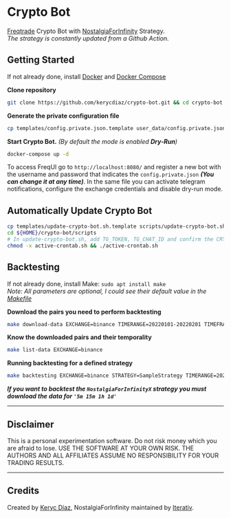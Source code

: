 # Crypto Bot

[Freqtrade](https://www.freqtrade.io/en/stable/) Crypto Bot with [NostalgiaForInfinity](https://github.com/iterativv/NostalgiaForInfinity) Strategy.<br>
*The strategy is constantly updated from a Github Action.*

## Getting Started

If not already done, install [Docker](https://docs.docker.com/engine/install/) and [Docker Compose](https://docs.docker.com/compose/install/)

**Clone repository**
```bash
git clone https://github.com/kerycdiaz/crypto-bot.git && cd crypto-bot
```
**Generate the private configuration file**
```bash
cp templates/config.private.json.template user_data/config.private.json
```
**Start Crypto Bot.** *(By default the mode is enabled **Dry-Run**)*
```bash
docker-compose up -d
```
To access FreqUI go to `http://localhost:8080/` and register a new bot with the username and password that indicates the `config.private.json` ***(You can change it at any time)***. In the same file you can activate telegram notifications, configure the exchange credentials and disable dry-run mode.


## Automatically Update Crypto Bot

```bash
cp templates/update-crypto-bot.sh.template scripts/update-crypto-bot.sh
cd ${HOME}/crypto-bot/scripts
# In update-crypto-bot.sh, add TG_TOKEN, TG_CHAT_ID and confirm the CRYPTO_BOT_PATH (Path where you cloned your project)
chmod -x active-crontab.sh && ./active-crontab.sh
```


## Backtesting

If not already done, install Make: `sudo apt install make`<br>
*Note: All parameters are optional, I could see their default value in the [Makefile](https://github.com/kerycdiaz/crypto-bot/blob/main/Makefile)*

**Download the pairs you need to perform backtesting**
```bash
make download-data EXCHANGE=binance TIMERANGE=20220101-20220201 TIMEFRAME='5m'
```

**Know the downloaded pairs and their temporality**
```bash
make list-data EXCHANGE=binance
```

**Running backtesting for a defined strategy**
```bash
make backtesting EXCHANGE=binance STRATEGY=SampleStrategy TIMERANGE=20220101-20220201 TIMEFRAME='5m'
```

***If you want to backtest the `NostalgiaForInfinityX` strategy you must download the data for `'5m 15m 1h 1d'`***
____
## Disclaimer

This is a personal experimentation software. Do not risk money which
you are afraid to lose. USE THE SOFTWARE AT YOUR OWN RISK. THE AUTHORS
AND ALL AFFILIATES ASSUME NO RESPONSIBILITY FOR YOUR TRADING RESULTS.
____

## Credits

Created by [Keryc Díaz](https://www.linkedin.com/in/kerycdiaz/), NostalgiaForInfinity maintained by [Iterativ](https://github.com/iterativv).
